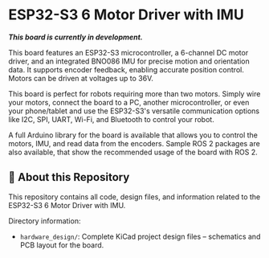 # ESP32-S3 6 Motor Driver with IMU

**_This board is currently in development._**

This board features an ESP32-S3 microcontroller, a 6-channel DC motor driver, and an integrated BNO086 IMU for precise motion and orientation data. It supports encoder feedback, enabling accurate position control. Motors can be driven at voltages up to 36V.

This board is perfect for robots requiring more than two motors. Simply wire your motors, connect the board to a PC, another microcontroller, or even your phone/tablet and use the ESP32-S3's versatile communication options like I2C, SPI, UART, Wi-Fi, and Bluetooth to control your robot.

A full Arduino library for the board is available that allows you to control the motors, IMU, and read data from the encoders. Sample ROS 2 packages are also available, that show the recommended usage of the board with ROS 2.

## 📂 About this Repository

This repository contains all code, design files, and information related to the ESP32-S3 6 Motor Driver with IMU.

Directory information:

- `hardware_design/`: Complete KiCad project design files – schematics and PCB layout for the board.
